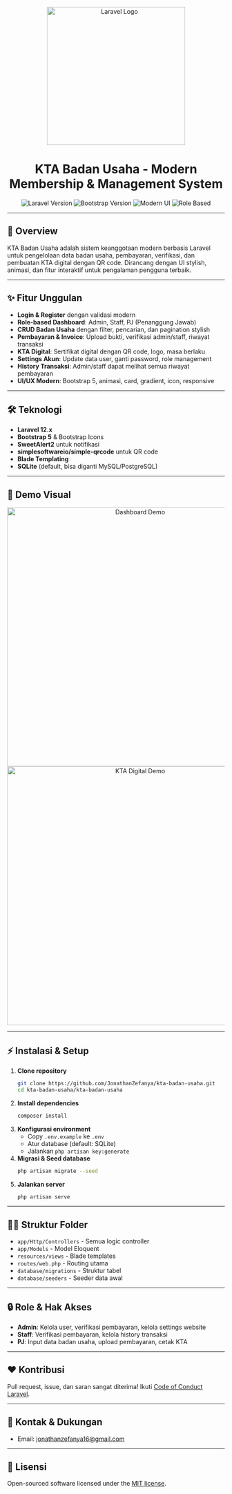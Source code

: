 <p align="center">
  <img src="https://raw.githubusercontent.com/laravel/art/master/logo-lockup/5%20SVG/2%20CMYK/1%20Full%20Color/laravel-logolockup-cmyk-red.svg" width="320" alt="Laravel Logo">
</p>

<h1 align="center">KTA Badan Usaha - Modern Membership & Management System</h1>

<p align="center">
  <img src="https://img.shields.io/badge/Laravel-12.x-red?style=flat-square" alt="Laravel Version">
  <img src="https://img.shields.io/badge/Bootstrap-5-blue?style=flat-square" alt="Bootstrap Version">
  <img src="https://img.shields.io/badge/Modern%20UI-Yes-success?style=flat-square" alt="Modern UI">
  <img src="https://img.shields.io/badge/Role%20Based%20Access-Admin%2C%20Staff%2C%20PJ-orange?style=flat-square" alt="Role Based">
</p>

---

## 🚀 Overview
KTA Badan Usaha adalah sistem keanggotaan modern berbasis Laravel untuk pengelolaan data badan usaha, pembayaran, verifikasi, dan pembuatan KTA digital dengan QR code. Dirancang dengan UI stylish, animasi, dan fitur interaktif untuk pengalaman pengguna terbaik.

---

## ✨ Fitur Unggulan
- **Login & Register** dengan validasi modern
- **Role-based Dashboard**: Admin, Staff, PJ (Penanggung Jawab)
- **CRUD Badan Usaha** dengan filter, pencarian, dan pagination stylish
- **Pembayaran & Invoice**: Upload bukti, verifikasi admin/staff, riwayat transaksi
- **KTA Digital**: Sertifikat digital dengan QR code, logo, masa berlaku
- **Settings Akun**: Update data user, ganti password, role management
- **History Transaksi**: Admin/staff dapat melihat semua riwayat pembayaran
- **UI/UX Modern**: Bootstrap 5, animasi, card, gradient, icon, responsive

---

## 🛠️ Teknologi
- **Laravel 12.x**
- **Bootstrap 5** & Bootstrap Icons
- **SweetAlert2** untuk notifikasi
- **simplesoftwareio/simple-qrcode** untuk QR code
- **Blade Templating**
- **SQLite** (default, bisa diganti MySQL/PostgreSQL)

---

## 📸 Demo Visual
<p align="center">
  <img src="https://i.imgur.com/2QZb6bA.png" width="600" alt="Dashboard Demo">
  <br>
  <img src="https://i.imgur.com/8QZb6bA.png" width="600" alt="KTA Digital Demo">
</p>

---

## ⚡ Instalasi & Setup
1. **Clone repository**
   ```bash
   git clone https://github.com/JonathanZefanya/kta-badan-usaha.git
   cd kta-badan-usaha/kta-badan-usaha
   ```
2. **Install dependencies**
   ```bash
   composer install
   ```
3. **Konfigurasi environment**
   - Copy `.env.example` ke `.env`
   - Atur database (default: SQLite)
   - Jalankan `php artisan key:generate`
4. **Migrasi & Seed database**
   ```bash
   php artisan migrate --seed
   ```
5. **Jalankan server**
   ```bash
   php artisan serve
   ```

---

## 🧑‍💻 Struktur Folder
- `app/Http/Controllers` - Semua logic controller
- `app/Models` - Model Eloquent
- `resources/views` - Blade templates
- `routes/web.php` - Routing utama
- `database/migrations` - Struktur tabel
- `database/seeders` - Seeder data awal

---

## 🔒 Role & Hak Akses
- **Admin**: Kelola user, verifikasi pembayaran, kelola settings website
- **Staff**: Verifikasi pembayaran, kelola history transaksi
- **PJ**: Input data badan usaha, upload pembayaran, cetak KTA

---

## ❤️ Kontribusi
Pull request, issue, dan saran sangat diterima! Ikuti [Code of Conduct Laravel](https://laravel.com/docs/contributions#code-of-conduct).

---

## 📧 Kontak & Dukungan
- Email: jonathanzefanya16@gmail.com

---

## 📜 Lisensi
Open-sourced software licensed under the [MIT license](https://opensource.org/licenses/MIT).
